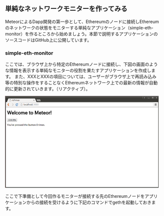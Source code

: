 ## 単純なネットワークモニターを作ってみる

MeteorによるDapp開発の第一歩として、Ethereumのノードに接続しEthereumのネットワークの状態をモニターする単純なアプリケーション（simple-eth-monitor）を作るところから始めましょう。本節で説明するアプリケーションのソースコードはGitHub上に公開しています。

### simple-eth-monitor
ここでは、ブラウザ上から特定のEthereumノードに接続し、下図の画面のような情報を表示する単純なモニターの役割を果たすアプリケーションを作成します。
また、XXXとXXXの項目については、ユーザーがブラウザ上で再読み込み等の特別な操作をすることなくEthereumネットワーク上での最新の情報が自動的に更新されていきます。（リアクティブ）。

<img src="00_img/myfirstapp.png" width="500">

ここで下準備として今回作るモニターが接続する先のEthereumノードをアプリケーションからの接続を受けるように下記のコマンドでgethを起動しておきます。



